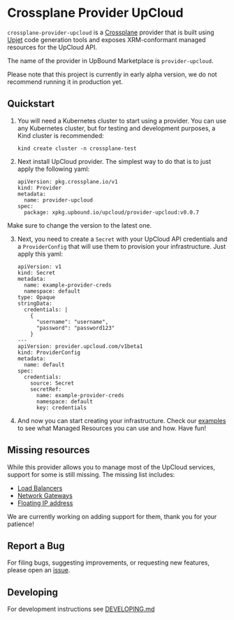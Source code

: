 # Crossplane Provider UpCloud

`crossplane-provider-upcloud` is a [Crossplane](https://crossplane.io/) provider that
is built using [Upjet](https://github.com/crossplane/upjet) code
generation tools and exposes XRM-conformant managed resources for the
UpCloud API.

The name of the provider in UpBound Marketplace is `provider-upcloud`.

Please note that this project is currently in early alpha version, we do not recommend running it in production yet.

## Quickstart

1. You will need a Kubernetes cluster to start using a provider. You can use any Kubernetes cluster, but for testing and development purposes, a Kind cluster is recommended:
    ```
    kind create cluster -n crossplane-test
    ```

2. Next install UpCloud provider. The simplest way to do that is to just apply the following yaml:
    ```
    apiVersion: pkg.crossplane.io/v1
    kind: Provider
    metadata:
      name: provider-upcloud
    spec:
      package: xpkg.upbound.io/upcloud/provider-upcloud:v0.0.7
    ```

 Make sure to change the version to the latest one.

3. Next, you need to create a `Secret` with your UpCloud API credentials and a `ProviderConfig` that will use them to provision your infrastructure. Just apply this yaml:
    ```
    apiVersion: v1
    kind: Secret
    metadata:
      name: example-provider-creds
      namespace: default
    type: Opaque
    stringData:
      credentials: |
        {
          "username": "username",
          "password": "password123"
        }
    ---
    apiVersion: provider.upcloud.com/v1beta1
    kind: ProviderConfig
    metadata:
      name: default
    spec:
      credentials:
        source: Secret
        secretRef:
          name: example-provider-creds
          namespace: default
          key: credentials
    ```

4. And now you can start creating your infrastructure. Check our [examples](examples/resources) to see what Managed Resources you can use and how. Have fun!

## Missing resources

While this provider allows you to manage most of the UpCloud services, support for some is still missing. The missing list includes:
- [Load Balancers](https://developers.upcloud.com/1.3/17-managed-loadbalancer/)
- [Network Gateways](https://developers.upcloud.com/1.3/19-network-gateways/)
- [Floating IP address](https://developers.upcloud.com/1.3/10-ip-addresses/#creating-floating-ips)

We are currently working on adding support for them, thank you for your patience!

## Report a Bug

For filing bugs, suggesting improvements, or requesting new features, please
open an [issue](https://github.com/UpCloudLtd/crossplane-provider-upcloud/issues).

## Developing

For development instructions see [DEVELOPING.md](DEVELOPING.md)